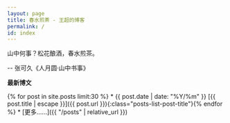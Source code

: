 ```yaml
---
layout: page
title: 春水煎茶 - 王超的博客
permalink: /
id: index
---
```


山中何事？松花酿酒，春水煎茶。

-- 张可久《人月圆·山中书事》

**最新博文**

<div class="posts-list" markdown="1">
{% for post in site.posts limit:30 %}
* <span class="post-date-container"><span class="posts-list-post-date">{{ post.date | date: "%Y/%m" }}</span></span>
  [{{ post.title | escape }}]({{ post.url }}){:class="posts-list-post-title"}{% endfor %}
* [更多......]({{ "/posts" | relative_url }})

<div class="clear"></div>
</div>
